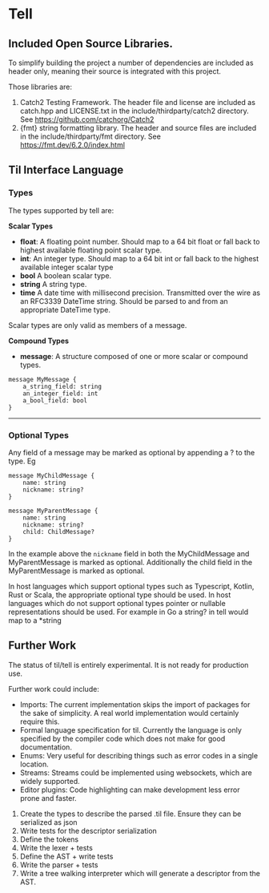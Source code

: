 # Tell

## Included Open Source Libraries.

To simplify building the project a number of dependencies are included as header only, meaning their source is integrated with this project.

Those libraries are:
1. Catch2 Testing Framework. The header file and license are included as catch.hpp and LICENSE.txt in the include/thirdparty/catch2 directory. See https://github.com/catchorg/Catch2
2. {fmt} string formatting library. The header and source files are included in the include/thirdparty/fmt directory. See https://fmt.dev/6.2.0/index.html

## Til Interface Language

### Types

The types supported by tell are:

**Scalar Types**

- **float**: A floating point number. Should map to a 64 bit float or fall back to highest available floating point scalar type.
- **int**: An integer type. Should map to a 64 bit int or fall back to the highest available integer scalar type
- **bool** A boolean scalar type.
- **string** A string type. 
- **time** A date time with millisecond precision. Transmitted over the wire as an RFC3339 DateTime string. Should be parsed to and from an appropriate DateTime type.

Scalar types are only valid as members of a message. 

**Compound Types**

- **message**: A structure composed of one or more scalar or compound types.

```
message MyMessage {
    a_string_field: string
    an_integer_field: int
    a_bool_field: bool
}
```

---

### Optional Types

Any field of a message may be marked as optional by appending a ? to the type. Eg
```
message MyChildMessage {
    name: string
    nickname: string?
}

message MyParentMessage {
    name: string
    nickname: string?
    child: ChildMessage?
}
```

In the example above the `nickname` field in both the MyChildMessage and MyParentMessage is marked as optional. 
Additionally the child field in the MyParentMessage is marked as optional.

In host languages which support optional types such as Typescript, Kotlin, Rust or Scala, the appropriate optional type should be used. 
In host languages which do not support optional types pointer or nullable representations should be used. For example in Go a string? in tell would map to a *string

## Further Work

The status of til/tell is entirely experimental. It is not ready for production use.

Further work could include:
- Imports: The current implementation skips the import of packages for the sake of simplicity. A real world implementation would certainly require this.
- Formal language specification for til. Currently the language is only specified by the compiler code which does not make for good documentation. 
- Enums: Very useful for describing things such as error codes in a single location.
- Streams: Streams could be implemented using websockets, which are widely supported.
- Editor plugins: Code highlighting can make development less error prone and faster. 


1. Create the types to describe the parsed .til file. Ensure they can be serialized as json
2. Write tests for the descriptor serialization
3. Define the tokens
4. Write the lexer + tests
5. Define the AST + write tests
6. Write the parser + tests
7. Write a tree walking interpreter which will generate a descriptor from the AST. 